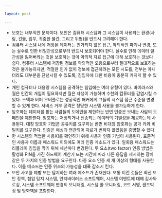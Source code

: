 ```yaml
---

layout: post

---
```


- 보호는 내부적인 문제이다. 보안은 컴퓨터 시스템과 그 시스템이 사용되는 환경(사람, 건물, 업무, 귀중한 물건, 그리고 위협)을 반드시 고려해야 한다.
- 컴퓨터 시스템 내에 저장된 데이터는 인가되지 않은 접근, 악의적인 파괴나 변경, 또는 실수로 인한 비일관성으로부터 반드시 보호되어야 한다. 실수로 인해 데이터 일관성을 잃어버리는 것을 보호하는 것이 악의적 자료 접근에 대해 보호하는 것보다 쉽다. 컴퓨터 시스템에 저장된 정보를 악의적인 오용으로부터 절대적으로 보호하는 것은 불가능하지만, 적절한 인가 없이 정보에 접근하려는 모든 시도를, 전부는 아니 더라도 대부분을 단념시킬 수 있도록, 침입자에 대한 비용이 충분히 커지게 할 수 있다.
- 개인 컴퓨터나 대용량 시스템을 공격하는 침입에는 여러 유형이 있다. 바이러스와 월은 인간의 개입이 필요하지만 월은 자생이 가능하며 수천의 컴퓨터를 감염시킬 수 있다. 스택과 버퍼 오버폴로는 성공적인 해커에게 그들의 시스템 접근 수준을 변경할 수 있게 한다. 서비스 거부 공격은 정당한 시스템 사용을 불가능하게 한다.
- 암호화는 데이터를 받는 사람들의 도메인을 제한하는 반면 인증은 보내는 사람의 도메인을 제한한다. 암호화는 저장되거나 전송되는 데이터의 기밀성을 제공하는데 사용된다. 대칭 암호화 기법은 공유키를 요구하는 반면 비대칭 암호화는 공개 키와 비밀키를 요구한다. 인증은 해싱과 연관되어 자료가 변하지 않았음을 증명할 수 있다.
- 한 시스템의 적법한 사용X]를 확인하기 위해 사용자 인증 기법이 사용된다. 표준적인 사용자 이름과 패스워드 이외에도 여러 인증 메소드가 있다. 일회용 패스워드는 리플레이 침입을 막기 위해 세션마다 변경된다. 두 요소(two factor) 인증 방법은 활성화 PIN을 가진 하드웨어 계산기 또는 시간에 따라 다른 응답을 제시하는 장치 같은 두 가지의 인증 방법을 요구한다. 다중 요소 인증 세 개 이상의 형태를 사용한다. 이들 메소드는 인증 위조의 가능성을 대폭 감소시 킨다.
- 보안 사고를 예방 또는 탐지하는 여러 메소드가 존재한다. 보통 이런 것들은 최신 보안 정책, 침입 탐지 시스템, 안티바이러스 소프트웨어, 시스템 이벤트에 대해 감사와 로깅, 시스템 소프트웨어 변경의 모니터링, 시스템 콜 모니터링, 코드 서명, 샌드박싱 및 방화벽을 포함한다.